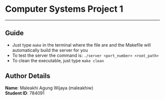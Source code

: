 # Computer Systems Project 1
---
## Guide
- Just type `make` in the terminal where the file are and the Makefile will automatically build the server for you
- To test the server the command is: `./server <port_number> <root_path>`
- To clean the executable, just type `make clean`

## Author Details
**Name**: Maleakhi Agung Wijaya (maleakhiw)  
**Student ID**: 784091
